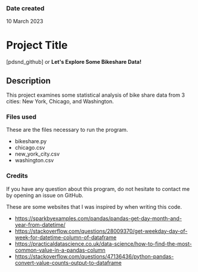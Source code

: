 ### Date created
10 March 2023

# Project Title
[pdsnd_github] or **Let's Explore Some Bikeshare Data!**

## Description
This project examines some statistical analysis of bike share data from 3 cities: New York, Chicago, and Washington.

### Files used
These are the files necessary to run the program.

- bikeshare.py
- chicago.csv
- new_york_city.csv
- washington.csv

### Credits

If you have any question about this program, do not hesitate to contact me by opening an issue on GitHub.

These are some websites that I was inspired by when writing this code.

* https://sparkbyexamples.com/pandas/pandas-get-day-month-and-year-from-datetime/
* https://stackoverflow.com/questions/28009370/get-weekday-day-of-week-for-datetime-column-of-dataframe
* https://practicaldatascience.co.uk/data-science/how-to-find-the-most-common-value-in-a-pandas-column
* https://stackoverflow.com/questions/47136436/python-pandas-convert-value-counts-output-to-dataframe

